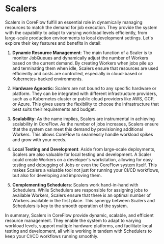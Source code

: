 # Scalers

Scalers in CoreFlow fulfill an essential role in dynamically managing resources to match the demand for job execution. They provide the system with the capability to adapt to varying workload levels efficiently, from large-scale production environments to local development settings. Let's explore their key features and benefits in detail:

1. **Dynamic Resource Management**: The main function of a Scaler is to monitor JobQueues and dynamically adjust the number of Workers based on the current demand. By creating Workers when jobs pile up and terminating them when idle, Scalers ensure that resources are used efficiently and costs are controlled, especially in cloud-based or Kubernetes-backed environments.

2. **Hardware Agnostic**: Scalers are not bound to any specific hardware or platform. They can be integrated with different infrastructure providers, such as a Kubernetes cluster or public cloud providers like AWS, GCP, or Azure. This gives users the flexibility to choose the infrastructure that best suits their requirements and budget.

3. **Scalability**: As the name implies, Scalers are instrumental in achieving scalability in CoreFlow. As the number of jobs increases, Scalers ensure that the system can meet this demand by provisioning additional Workers. This allows CoreFlow to seamlessly handle workload spikes and grow with your needs.

4. **Local Testing and Development**: Aside from large-scale deployments, Scalers are also valuable for local testing and development. A Scaler could create Workers on a developer's workstation, allowing for easy testing and debugging of Jobs or even the CoreFlow system itself. This makes Scalers a valuable tool not just for running your CI/CD workflows, but also for developing and improving them.

5. **Complementing Schedulers**: Scalers work hand-in-hand with Schedulers. While Schedulers are responsible for assigning jobs to available Workers, Scalers ensure that there is an optimal number of Workers available in the first place. This synergy between Scalers and Schedulers is key to the smooth operation of the system.

In summary, Scalers in CoreFlow provide dynamic, scalable, and efficient resource management. They enable the system to adapt to varying workload levels, support multiple hardware platforms, and facilitate local testing and development, all while working in tandem with Schedulers to keep your CI/CD workflows running smoothly.